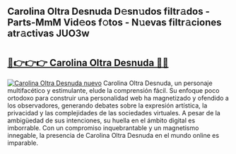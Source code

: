 ## Carolina Oltra Desnuda D𝚎sn𝚞dos filtr𝚊dos - Parts-MmM Vid𝚎os f𝚘tos - N𝚞evas filtr𝚊ciones atr𝚊ctivas JUO3w

# <h2><a href="http://mb4m8y8.tromn.icu/?c=Carolina+Oltra+Desnuda">🔗👉👉👉 Carolina Oltra Desnuda 🔗🔗</a></h2>

[![Carolina Oltra Desnuda nuevo](https://i.imgur.com/pEAQMta.gif)](http://mb4m8y8.tromn.icu/?c=Carolina+Oltra+Desnuda)
Carolina Oltra Desnuda, un personaje multifacético y estimulante, elude la comprensión fácil. Su enfoque poco ortodoxo para construir una personalidad web ha magnetizado y ofendido a los observadores, generando debates sobre la expresión artística, la privacidad y las complejidades de las sociedades virtuales. A pesar de la ambigüedad de sus intenciones, su huella en el ámbito digital es imborrable. Con un compromiso inquebrantable y un magnetismo innegable, la presencia de Carolina Oltra Desnuda en el mundo online es imparable.

